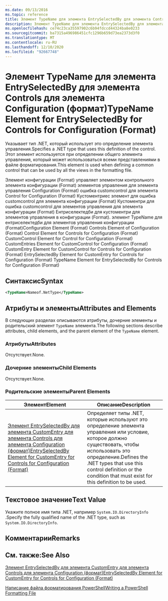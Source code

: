 ```yaml
---
ms.date: 09/13/2016
ms.topic: reference
title: Элемент TypeName для элемента EntrySelectedBy для элемента Controls для элемента Configuration (формат)
description: Элемент TypeName для элемента EntrySelectedBy для элемента Controls для элемента Configuration (формат)
ms.openlocfilehash: ce74c23ca35597902c6b94fdccd44324ba8e0233
ms.sourcegitcommit: ba7315a496986451cfc1296b659d73ea2373d3f0
ms.translationtype: MT
ms.contentlocale: ru-RU
ms.lasthandoff: 12/10/2020
ms.locfileid: "92667748"
---
```

# <a name="typename-element-for-entryselectedby-for-controls-for-configuration-format"></a><span data-ttu-id="ee514-103">Элемент TypeName для элемента EntrySelectedBy для элемента Controls для элемента Configuration (формат)</span><span class="sxs-lookup"><span data-stu-id="ee514-103">TypeName Element for EntrySelectedBy for Controls for Configuration (Format)</span></span>

<span data-ttu-id="ee514-104">Указывает тип .NET, который использует это определение элемента управления.</span><span class="sxs-lookup"><span data-stu-id="ee514-104">Specifies a .NET type that uses this definition of the control.</span></span> <span data-ttu-id="ee514-105">Этот элемент используется при определении общего элемента управления, который может использоваться всеми представлениями в файле форматирования.</span><span class="sxs-lookup"><span data-stu-id="ee514-105">This element is used when defining a common control that can be used by all the views in the formatting file.</span></span>

<span data-ttu-id="ee514-106">Элемент конфигурации (Format) управляет элементом контрольного элемента конфигурации (Format) элементов управления для элемента управления Configuration (Format) ошибка customcontrol для элемента Control for Configuration (Format) Кустоментриес элемент для ошибка customcontrol для элемента конфигурации (Format) Кустоментри для ошибка customcontrol для элементов управления для элемента конфигурации (Format) Ентриселектедби для кустоментри для элементов управления в конфигурации (Format). элемент TypeName для ентриселектедби для элементов управления конфигурации (Format)</span><span class="sxs-lookup"><span data-stu-id="ee514-106">Configuration Element (Format) Controls Element of Configuration (Format) Control Element for Controls for Configuration (Format) CustomControl Element for Control for Configuration (Format) CustomEntries Element for CustomControl for Configuration (Format) CustomEntry Element for CustomControl for Controls for Configuration (Format) EntrySelectedBy Element for CustomEntry for Controls for Configuration (Format) TypeName Element for EntrySelectedBy for Controls for Configuration (Format)</span></span>

## <a name="syntax"></a><span data-ttu-id="ee514-107">Синтаксис</span><span class="sxs-lookup"><span data-stu-id="ee514-107">Syntax</span></span>

```xml
<TypeName>Nameof.NetType</TypeName>

```

## <a name="attributes-and-elements"></a><span data-ttu-id="ee514-108">Атрибуты и элементы</span><span class="sxs-lookup"><span data-stu-id="ee514-108">Attributes and Elements</span></span>

<span data-ttu-id="ee514-109">В следующих разделах описываются атрибуты, дочерние элементы и родительский элемент `TypeName` элемента.</span><span class="sxs-lookup"><span data-stu-id="ee514-109">The following sections describe attributes, child elements, and the parent element of the `TypeName` element.</span></span>

### <a name="attributes"></a><span data-ttu-id="ee514-110">Атрибуты</span><span class="sxs-lookup"><span data-stu-id="ee514-110">Attributes</span></span>

<span data-ttu-id="ee514-111">Отсутствует.</span><span class="sxs-lookup"><span data-stu-id="ee514-111">None.</span></span>

### <a name="child-elements"></a><span data-ttu-id="ee514-112">Дочерние элементы</span><span class="sxs-lookup"><span data-stu-id="ee514-112">Child Elements</span></span>

<span data-ttu-id="ee514-113">Отсутствует.</span><span class="sxs-lookup"><span data-stu-id="ee514-113">None.</span></span>

### <a name="parent-elements"></a><span data-ttu-id="ee514-114">Родительские элементы</span><span class="sxs-lookup"><span data-stu-id="ee514-114">Parent Elements</span></span>

|<span data-ttu-id="ee514-115">Элемент</span><span class="sxs-lookup"><span data-stu-id="ee514-115">Element</span></span>|<span data-ttu-id="ee514-116">Описание</span><span class="sxs-lookup"><span data-stu-id="ee514-116">Description</span></span>|
|-------------|-----------------|
|[<span data-ttu-id="ee514-117">Элемент EntrySelectedBy для элемента CustomEntry для элемента Controls для элемента Configuration (формат)</span><span class="sxs-lookup"><span data-stu-id="ee514-117">EntrySelectedBy Element for CustomEntry for Controls for Configuration (Format)</span></span>](./entryselectedby-element-for-customentry-for-controls-for-configuration-format.md)|<span data-ttu-id="ee514-118">Определяет типы .NET, которые используют это определение элемента управления или условие, которое должно существовать, чтобы использовать это определение.</span><span class="sxs-lookup"><span data-stu-id="ee514-118">Defines the .NET types that use this control definition or the condition that must exist for this definition to be used.</span></span>|

## <a name="text-value"></a><span data-ttu-id="ee514-119">Текстовое значение</span><span class="sxs-lookup"><span data-stu-id="ee514-119">Text Value</span></span>

<span data-ttu-id="ee514-120">Укажите полное имя типа .NET, например `System.IO.DirectoryInfo` .</span><span class="sxs-lookup"><span data-stu-id="ee514-120">Specify the fully qualified name of the .NET type, such as `System.IO.DirectoryInfo`.</span></span>

## <a name="remarks"></a><span data-ttu-id="ee514-121">Комментарии</span><span class="sxs-lookup"><span data-stu-id="ee514-121">Remarks</span></span>

## <a name="see-also"></a><span data-ttu-id="ee514-122">См. также:</span><span class="sxs-lookup"><span data-stu-id="ee514-122">See Also</span></span>

[<span data-ttu-id="ee514-123">Элемент EntrySelectedBy для элемента CustomEntry для элемента Controls для элемента Configuration (формат)</span><span class="sxs-lookup"><span data-stu-id="ee514-123">EntrySelectedBy Element for CustomEntry for Controls for Configuration (Format)</span></span>](./entryselectedby-element-for-customentry-for-controls-for-configuration-format.md)

[<span data-ttu-id="ee514-124">Написание файла форматирования PowerShell</span><span class="sxs-lookup"><span data-stu-id="ee514-124">Writing a PowerShell Formatting File</span></span>](./writing-a-powershell-formatting-file.md)

